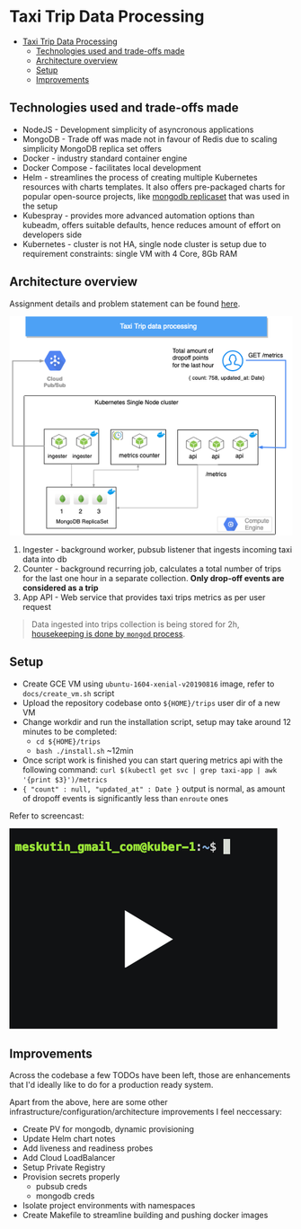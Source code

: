 # Taxi Trip Data Processing

- [Taxi Trip Data Processing](#taxi-trip-data-processing)
  - [Technologies used and trade-offs made](#technologies-used-and-trade-offs-made)
  - [Architecture overview](#architecture-overview)
  - [Setup](#setup)
  - [Improvements](#improvements)

## Technologies used and trade-offs made

- NodeJS - Development simplicity of asyncronous applications
- MongoDB - Trade off was made not in favour of Redis due to scaling simplicity MongoDB replica set offers
- Docker - industry standard container engine
- Docker Compose - facilitates local development
- Helm - streamlines the process of creating multiple Kubernetes resources with charts templates. It also offers pre-packaged charts for popular open-source projects, like [mongodb replicaset](https://github.com/helm/charts/tree/master/stable/mongodb-replicaset) that was used in the setup
- Kubespray - provides more advanced automation options than kubeadm, offers suitable defaults, hence reduces amount of effort on developers side
- Kubernetes - cluster is not HA, single node cluster is setup due to requirement constraints: single VM with 4 Core, 8Gb RAM

## Architecture overview

Assignment details and problem statement can be found [here](docs/ASSIGNMENT.md).

![Architectural diagram](docs/diagram.png)

1. Ingester - background worker, pubsub listener that ingests incoming taxi data into db
2. Counter  - background recurring job, calculates a total number of trips for the last one hour in a separate collection. **Only drop-off events are considered as a trip**
3. App API - Web service that provides taxi trips metrics as per user request

>Data ingested into trips collection is being stored for 2h, [housekeeping is done by `mongod` process](https://docs.mongodb.com/manual/core/index-ttl/).

## Setup

- Create GCE VM using `ubuntu-1604-xenial-v20190816` image, refer to `docs/create_vm.sh` script
- Upload the repository codebase onto `${HOME}/trips` user dir of a new VM
- Change workdir and run the installation script, setup may take around 12 minutes to be completed:
  - `cd ${HOME}/trips`
  - `bash ./install.sh` ~12min
- Once script work is finished you can start quering metrics api with the following command:
   `curl $(kubectl get svc | grep taxi-app | awk '{print $3}')/metrics`
- `{ "count" : null, "updated_at" : Date }` output is normal, as amount of dropoff events is significantly less than `enroute` ones

Refer to screencast:

[![asciicast](docs/cast.png)](https://asciinema.org/a/265563?t=2&speed=40&theme=solarized-dark&data-size=small)

## Improvements

Across the codebase a few TODOs have been left, those are enhancements that I'd ideally like to do for a production ready system.

Apart from the above, here are some other infrastructure/configuration/architecture improvements I feel neccessary:

- Create PV for mongodb, dynamic provisioning
- Update Helm chart notes
- Add liveness and readiness probes
- Add Cloud LoadBalancer
- Setup Private Registry
- Provision secrets properly
  - pubsub creds
  - mongodb creds
- Isolate project environments with namespaces
- Create Makefile to streamline building and pushing docker images
